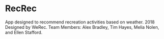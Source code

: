 # RecRec
App designed to recommend recreation activities based on weather.
2018 Designed by WeRec.
Team Members: Alex Bradley, Tim Hayes, Melia Nolen, and Ellen Stafford.

##
